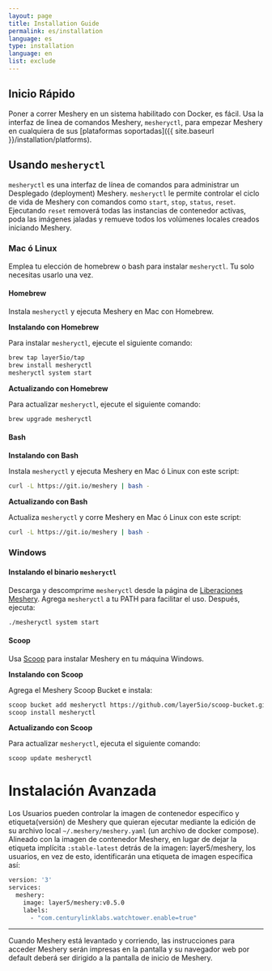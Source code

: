 ```yaml
---
layout: page
title: Installation Guide
permalink: es/installation
language: es
type: installation
language: en
list: exclude
---
```


<a name="getting-started"></a>

## Inicio Rápido

Poner a correr Meshery en un sistema habilitado con Docker, es fácil. Usa la interfaz de linea de comandos Meshery, `mesheryctl`, para empezar Meshery en cualquiera de sus [plataformas soportadas]({{ site.baseurl }}/installation/platforms).

## Usando `mesheryctl`

`mesheryctl` es una interfaz de línea de comandos para administrar un Desplegado (deployment) Meshery. `mesheryctl` le permite controlar el ciclo de vida de Meshery con comandos como `start`, `stop`, `status`, `reset`. Ejecutando `reset` removerá todas las instancias de contenedor activas, poda las imágenes jaladas y remueve todos los volúmenes locales creados iniciando Meshery.

### Mac ó Linux

Emplea tu elección de homebrew o bash para instalar `mesheryctl`. Tu solo necesitas usarlo una vez.

#### Homebrew

Instala `mesheryctl` y ejecuta Meshery en Mac con Homebrew.

**Instalando con Homebrew**

Para instalar `mesheryctl`, ejecute el siguiente comando:

```bash
brew tap layer5io/tap
brew install mesheryctl
mesheryctl system start
```

**Actualizando con Homebrew**

Para actualizar `mesheryctl`, ejecute el siguiente comando:

```bash
brew upgrade mesheryctl
```

#### Bash

**Instalando con Bash**

Instala `mesheryctl` y ejecuta Meshery en Mac ó Linux con este script:

```bash
curl -L https://git.io/meshery | bash -
```

**Actualizando con Bash**

Actualiza `mesheryctl` y corre Meshery en Mac ó Linux con este script:

```bash
curl -L https://git.io/meshery | bash -
```

### Windows

#### Instalando el binario `mesheryctl`

Descarga y descomprime `mesheryctl` desde la página de [Liberaciones Meshery](https://github.com/meshery/meshery/releases/latest). Agrega `mesheryctl` a tu PATH para facilitar el uso. Después, ejecuta:

```bash
./mesheryctl system start
```

#### Scoop

Usa [Scoop](https://scoop.sh) para instalar Meshery en tu máquina Windows.

**Instalando con Scoop**

Agrega el Meshery Scoop Bucket e instala:

```bash
scoop bucket add mesheryctl https://github.com/layer5io/scoop-bucket.git
scoop install mesheryctl
```

**Actualizando con Scoop**

Para actualizar `mesheryctl`, ejecuta el siguiente comando:

```bash
scoop update mesheryctl
```

# Instalación Avanzada

Los Usuarios pueden controlar la imagen de contenedor específico y etiqueta(versión) de Meshery que quieran ejecutar mediante la edición de su archivo local `~/.meshery/meshery.yaml` (un archivo de docker compose).
Alineado con la imagen de contenedor Meshery, en lugar de dejar la etiqueta implícita `:stable-latest` detrás de la imagen: layer5/meshery, los usuarios, en vez de esto, identificarán una etiqueta de imagen específica así:

```bash
version: '3'
services:
  meshery:
    image: layer5/meshery:v0.5.0
    labels:
      - "com.centurylinklabs.watchtower.enable=true"
```

---

Cuando Meshery está levantado y corriendo, las instrucciones para acceder Meshery serán impresas en la pantalla y su navegador web por default deberá ser dirigido a la pantalla de inicio de Meshery.

